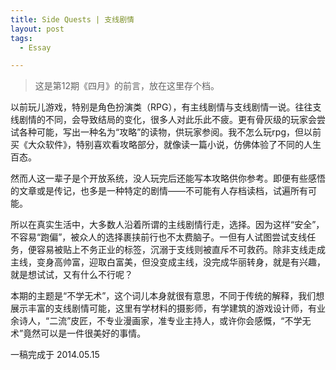 ```yaml
---
title: Side Quests | 支线剧情
layout: post
tags:
  - Essay

---
```


>这是第12期《四月》的前言，放在这里存个档。

以前玩儿游戏，特别是角色扮演类（RPG），有主线剧情与支线剧情一说。往往支线剧情的不同，会导致结局的变化，很多人对此乐此不疲。更有骨灰级的玩家会尝试各种可能，写出一种名为“攻略”的读物，供玩家参阅。我不怎么玩rpg，但以前买《大众软件》，特别喜欢看攻略部分，就像读一篇小说，仿佛体验了不同的人生百态。

然而人这一辈子是个开放系统，没人玩完后还能写本攻略供你参考。即便有些感悟的文章或是传记，也多是一种特定的剧情——不可能有人存档读档，试遍所有可能。

所以在真实生活中，大多数人沿着所谓的主线剧情行走，选择。因为这样“安全”，不容易“跑偏”，被众人的选择裹挟前行也不太费脑子。一但有人试图尝试支线任务，便容易被贴上不务正业的标签，沉溺于支线则被直斥不可救药。除非支线走成主线，变身高帅富，迎取白富美，但没变成主线，没完成华丽转身，就是有兴趣，就是想试试，又有什么不行呢？

本期的主题是“不学无术”，这个词儿本身就很有意思，不同于传统的解释，我们想展示丰富的支线剧情可能，这里有学材料的摄影师，有学建筑的游戏设计师，有业余诗人，“二流”皮匠，不专业漫画家，准专业主持人，或许你会感慨，“不学无术”竟然可以是一件很美好的事情。


一稿完成于 2014.05.15